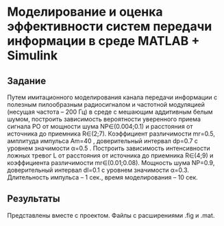 # Моделирование и оценка эффективности систем передачи информации в среде MATLAB + Simulink
## Задание
Путем имитационного моделирования канала передачи информации с полезным пилообразным радиосигналом и частотной модуляцией (несущая частота – 200 Гц) в среде с мешающим аддитивным белым шумом, построить зависимость вероятности уверенного приема сигнала PO от мощности шума NP∈(0.004;0.1)  и расстояния от источника до приемника R∈(2;7). Коэффициент различимости mr=0.5, амплитуда импульса Am=40 , доверительный интервал dp=0.7  с уровнем значимости α=0.5 . Построить зависимость интенсивности ложных тревог L от расстояния от источника до приемника R∈(4;9) и коэффициента различимости mr∈(0.01;0.08). Мощность шума NP=0.9, доверительный интервал dl=0.1 с уровнем значимости α=0.3. Длительность импульса – 1 сек., время моделирования – 10 сек.
## Результаты
Представлены вместе с проектом. Файлы с расширениями .fig и .mat.

